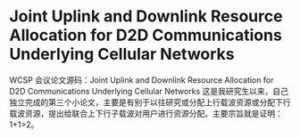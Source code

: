 # Joint Uplink and Downlink Resource Allocation for D2D Communications Underlying Cellular Networks
WCSP 会议论文源码：Joint Uplink and Downlink Resource Allocation for D2D Communications Underlying Cellular Networks
这是我研究生以来，自己独立完成的第三个小论文，主要是有别于以往研究或分配上行载波资源或分配下行载波资源，提出给联合上下行子载波对用户进行资源分配。主要宗旨就是证明：1+1>2。
